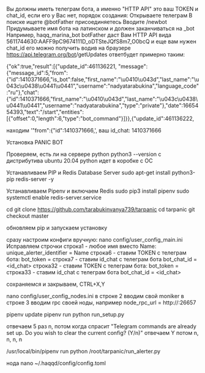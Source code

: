 Вы должны иметь телеграм бота, а именно "HTTP API" это ваш TOKEN и chat_id, если его у Вас нет, порядок создания:
Открываете телеграм
В поиске ищете @botFather
присоединяетесь
Вводите /newbot
Придумываете имя бота на латинском и должен заканчиваться на _bot
Например, haqq_marina_bot
botFather даст Вам HTTP API  вида
5611744630:AAFF9pC9674111D_oDTSteJQfS8m7_O0bcQ
и еще вам нужен chat_id
его можно получить водив на браузере https://api.telegram.org/bot<HTTP API>/getUpdates
ответбудет примерно таким:

{"ok":true,"result":[{"update_id":461136221,
"message":{"message_id":5,"from":{"id":1410371666,"is_bot":false,"first_name":"\u0410\u043d","last_name":"\u043c\u0438\u0441\u0441","username":"nadyatarabukina","language_code":"ru"},"chat":{"id":1410371666,"first_name":"\u0410\u043d","last_name":"\u043c\u0438\u0441\u0441","username":"nadyatarabukina","type":"private"},"date":1665454393,"text":"/start","entities":[{"offset":0,"length":6,"type":"bot_command"}]}},{"update_id":461136222,

находим '"from":{"id":1410371666,', ваш id_chat: 1410371666

Установка PANIC BOT

Проверяем, есть ли на сервере python
python3 --version
с дистрибутива ubuntu 20.04 python идет в коробке с ОС

Устанавливаем PIP и Redis Database Server
sudo apt-get install python3-pip redis-server -y

Устанавливаем Pipenv и включаем Redis
sudo pip3 install pipenv
sudo systemctl enable redis-server.service

cd
git clone https://github.com/tarabukinvanya739/tarpanic
cd tarpanic
git checkout master

обновляем pip и запускаем установку

сразу настроим конфиги вручную:
nano config/user_config_main.ini
Исправляем строчки
строка1 - любое имя вместо Name:
unique_alerter_identifier = Name 
строка6 - ставим TOKEN с телеграм бота:
bot_token = <TOKEN>
строка7 - ставим id_chat с телеграм бота
bot_chat_id = <id_chat>
строка32 - ставим TOKEN с телеграм бота:
bot_token = <TOKEN>
строка33 - ставим id_chat с телеграм бота
bot_chat_id = <id_chat>

сохраняемся и закрываем, CTRL+X,Y

nano config/user_config_nodes.ini
в строке 2 вводим свой moniker
в строке 3 вводим rpc своей ноды, например
node_rpc_url = http://<ip>:26657

pipenv update
pipenv run python run_setup.py

отвечаем 5 раз n, потом когда спрасит "Telegram commands are already set up. Do you wish to clear the current config? (Y/n)" отвечаем Y
потом n, n, n, n

/usr/local/bin/pipenv run python /root/tarpanic/run_alerter.py

нода
nano ~/.haqqd/config/config.toml
